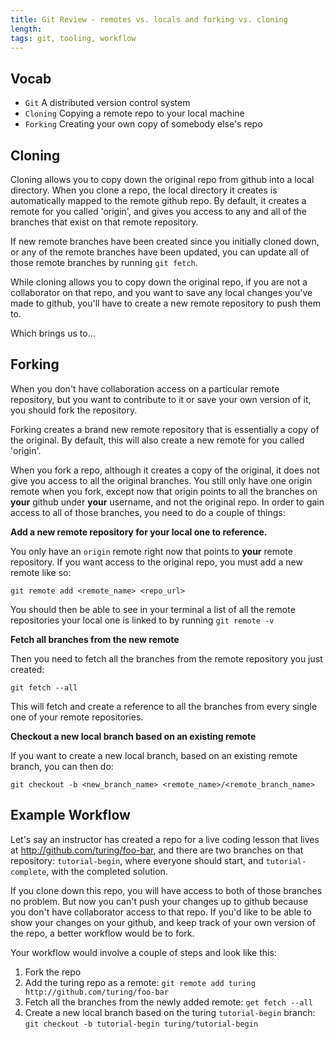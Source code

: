 ```yaml
---
title: Git Review - remotes vs. locals and forking vs. cloning
length:
tags: git, tooling, workflow
---
```


## Vocab

- `Git` A distributed version control system
- `Cloning` Copying a remote repo to your local machine
- `Forking` Creating your own copy of somebody else's repo

## Cloning

Cloning allows you to copy down the original repo from github into a local directory. When you clone a repo, the local directory it creates is automatically mapped to the remote github repo. By default, it creates a remote for you called 'origin', and gives you access to any and all of the branches that exist on that remote repository.

If new remote branches have been created since you initially cloned down, or any of the remote branches have been updated, you can update all of those remote branches by running `git fetch`.

While cloning allows you to copy down the original repo, if you are not a collaborator on that repo, and you want to save any local changes you've made to github, you'll have to create a new remote repository to push them to.

Which brings us to...

## Forking

When you don't have collaboration access on a particular remote repository, but you want to contribute to it or save your own version of it, you should fork the repository.

Forking creates a brand new remote repository that is essentially a copy of the original. By default, this will also create a new remote for you called 'origin'. 

When you fork a repo, although it creates a copy of the original, it does not give you access to all the original branches. You still only have one origin remote when you fork, except now that origin points to all the branches on **your** github under **your** username, and not the original repo. In order to gain access to all of those branches, you need to do a couple of things:

**Add a new remote repository for your local one to reference.**

You only have an `origin` remote right now that points to **your** remote repository. If you want access to the original repo, you must add a new remote like so:

`git remote add <remote_name> <repo_url>`

You should then be able to see in your terminal a list of all the remote repositories your local one is linked to by running `git remote -v`

**Fetch all branches from the new remote**

Then you need to fetch all the branches from the remote repository you just created:

`git fetch --all`

This will fetch and create a reference to all the branches from every single one of your remote repositories.

**Checkout a new local branch based on an existing remote**

If you want to create a new local branch, based on an existing remote branch, you can then do:

`git checkout -b <new_branch_name> <remote_name>/<remote_branch_name>`


## Example Workflow

Let's say an instructor has created a repo for a live coding lesson that lives at http://github.com/turing/foo-bar, and there are two branches on that repository: `tutorial-begin`, where everyone should start, and `tutorial-complete`, with the completed solution.

If you clone down this repo, you will have access to both of those branches no problem. But now you can't push your changes up to github because you don't have collaborator access to that repo. If you'd like to be able to show your changes on your github, and keep track of your own version of the repo, a better workflow would be to fork.

Your workflow would involve a couple of steps and look like this:

1. Fork the repo
2. Add the turing repo as a remote: `git remote add turing http://github.com/turing/foo-bar`
3. Fetch all the branches from the newly added remote: `get fetch --all`
4. Create a new local branch based on the turing `tutorial-begin` branch: `git checkout -b tutorial-begin turing/tutorial-begin`